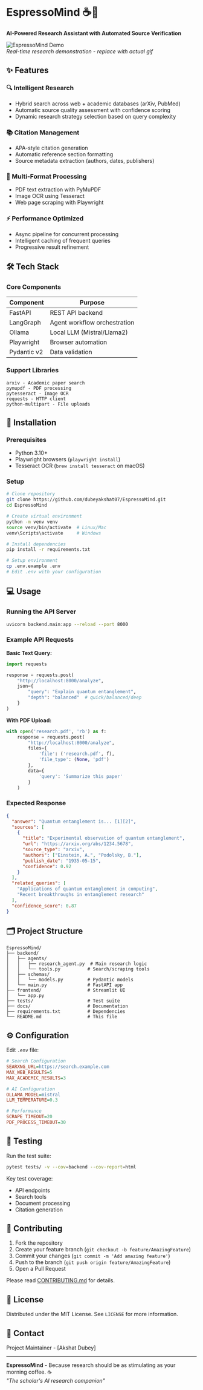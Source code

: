 # EspressoMind ☕🧠

**AI-Powered Research Assistant with Automated Source Verification**

![EspressoMind Demo](docs/demo.gif)  
*Real-time research demonstration - replace with actual gif*

## ✨ Features

### 🔍 Intelligent Research
- Hybrid search across web + academic databases (arXiv, PubMed)
- Automatic source quality assessment with confidence scoring
- Dynamic research strategy selection based on query complexity

### 📚 Citation Management
- APA-style citation generation
- Automatic reference section formatting
- Source metadata extraction (authors, dates, publishers)

### 📂 Multi-Format Processing
- PDF text extraction with PyMuPDF
- Image OCR using Tesseract
- Web page scraping with Playwright

### ⚡ Performance Optimized
- Async pipeline for concurrent processing
- Intelligent caching of frequent queries
- Progressive result refinement

## 🛠 Tech Stack

### Core Components
| Component | Purpose |
|-----------|---------|
| FastAPI | REST API backend |
| LangGraph | Agent workflow orchestration |
| Ollama | Local LLM (Mistral/Llama2) |
| Playwright | Browser automation |
| Pydantic v2 | Data validation |

### Support Libraries
```plaintext
arxiv - Academic paper search
pymupdf - PDF processing
pytesseract - Image OCR
requests - HTTP client
python-multipart - File uploads
```

## 🚀 Installation

### Prerequisites
- Python 3.10+
- Playwright browsers (`playwright install`)
- Tesseract OCR (`brew install tesseract` on macOS)

### Setup
```bash
# Clone repository
git clone https://github.com/dubeyakshat07/EspressoMind.git
cd EspressoMind

# Create virtual environment
python -m venv venv
source venv/bin/activate  # Linux/Mac
venv\Scripts\activate     # Windows

# Install dependencies
pip install -r requirements.txt

# Setup environment
cp .env.example .env
# Edit .env with your configuration
```

## 💻 Usage

### Running the API Server
```bash
uvicorn backend.main:app --reload --port 8000
```

### Example API Requests

**Basic Text Query:**
```python
import requests

response = requests.post(
    "http://localhost:8000/analyze",
    json={
        "query": "Explain quantum entanglement",
        "depth": "balanced"  # quick/balanced/deep
    }
)
```

**With PDF Upload:**
```python
with open('research.pdf', 'rb') as f:
    response = requests.post(
        "http://localhost:8000/analyze",
        files={
            'file': ('research.pdf', f),
            'file_type': (None, 'pdf')
        },
        data={
            'query': 'Summarize this paper'
        }
    )
```

### Expected Response
```json
{
  "answer": "Quantum entanglement is... [1][2]",
  "sources": [
    {
      "title": "Experimental observation of quantum entanglement",
      "url": "https://arxiv.org/abs/1234.5678",
      "source_type": "arxiv",
      "authors": ["Einstein, A.", "Podolsky, B."],
      "publish_date": "1935-05-15",
      "confidence": 0.92
    }
  ],
  "related_queries": [
    "Applications of quantum entanglement in computing",
    "Recent breakthroughs in entanglement research"
  ],
  "confidence_score": 0.87
}
```

## 🗂 Project Structure

```
EspressoMind/
├── backend/
│   ├── agents/
│   │   ├── research_agent.py  # Main research logic
│   │   └── tools.py          # Search/scraping tools
│   ├── schemas/
│   │   └── models.py         # Pydantic models
│   └── main.py               # FastAPI app
├── frontend/                 # Streamlit UI
│   └── app.py
├── tests/                    # Test suite
├── docs/                     # Documentation
├── requirements.txt          # Dependencies
└── README.md                 # This file
```

## ⚙ Configuration

Edit `.env` file:
```ini
# Search Configuration
SEARXNG_URL=https://search.example.com
MAX_WEB_RESULTS=5
MAX_ACADEMIC_RESULTS=3

# AI Configuration
OLLAMA_MODEL=mistral
LLM_TEMPERATURE=0.3

# Performance
SCRAPE_TIMEOUT=20
PDF_PROCESS_TIMEOUT=30
```

## 🧪 Testing

Run the test suite:
```bash
pytest tests/ -v --cov=backend --cov-report=html
```

Key test coverage:
- API endpoints
- Search tools
- Document processing
- Citation generation

## 🤝 Contributing

1. Fork the repository
2. Create your feature branch (`git checkout -b feature/AmazingFeature`)
3. Commit your changes (`git commit -m 'Add amazing feature'`)
4. Push to the branch (`git push origin feature/AmazingFeature`)
5. Open a Pull Request

Please read [CONTRIBUTING.md](CONTRIBUTING.md) for details.

## 📜 License

Distributed under the MIT License. See `LICENSE` for more information.

## 📧 Contact

Project Maintainer - [Akshat Dubey]  

---

**EspressoMind** - Because research should be as stimulating as your morning coffee. ☕  
*"The scholar's AI research companion"*
```

